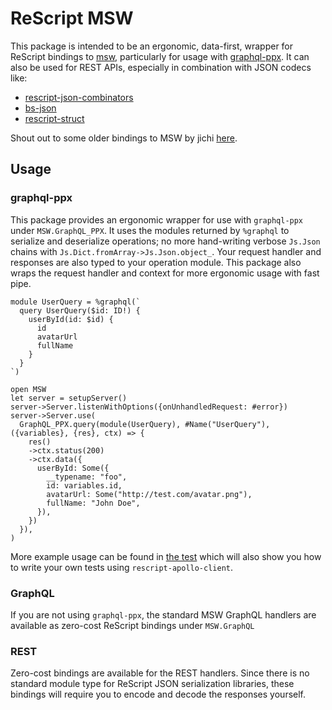 # ReScript MSW

This package is intended to be an ergonomic, data-first, wrapper for ReScript bindings to [msw](https://mswjs.io/), particularly for usage with [graphql-ppx](https://graphql-ppx.com/). It can also be used for REST APIs, especially in combination with JSON codecs like:

- [rescript-json-combinators](https://github.com/glennsl/rescript-json-combinators)
- [bs-json](https://github.com/glennsl/bs-json)
- [rescript-struct](https://github.com/DZakh/rescript-struct)

Shout out to some older bindings to MSW by jichi [here](https://github.com/jihchi/res-msw).

## Usage

### graphql-ppx

This package provides an ergonomic wrapper for use with `graphql-ppx` under `MSW.GraphQL_PPX`. It uses the modules returned by `%graphql` to serialize and deserialize operations; no more hand-writing verbose `Js.Json` chains with `Js.Dict.fromArray->Js.Json.object_`. Your request handler and responses are also typed to your operation module. This package also wraps the request handler and context for more ergonomic usage with fast pipe.

```rescript
module UserQuery = %graphql(`
  query UserQuery($id: ID!) {
    userById(id: $id) {
      id
      avatarUrl
      fullName
    }
  }
`)

open MSW
let server = setupServer()
server->Server.listenWithOptions({onUnhandledRequest: #error})
server->Server.use(
  GraphQL_PPX.query(module(UserQuery), #Name("UserQuery"), ({variables}, {res}, ctx) => {
    res()
    ->ctx.status(200)
    ->ctx.data({
      userById: Some({
        __typename: "foo",
        id: variables.id,
        avatarUrl: Some("http://test.com/avatar.png"),
        fullName: "John Doe",
      }),
    })
  }),
)
```

More example usage can be found in [the test](https://github.com/illusionalsagacity/rescript-msw/blob/master/__tests__/MSW__GraphQL__PPX_test.res) which will also show you how to write your own tests using `rescript-apollo-client`.

### GraphQL

If you are not using `graphql-ppx`, the standard MSW GraphQL handlers are available as zero-cost ReScript bindings under `MSW.GraphQL`


### REST

Zero-cost bindings are available for the REST handlers. Since there is no standard module type for ReScript JSON serialization libraries, these bindings will require you to encode and decode the responses yourself.
